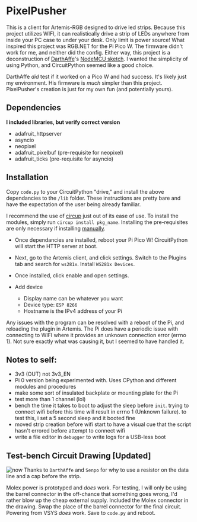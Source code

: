 
# PixelPusher
This is a client for Artemis-RGB designed to drive led strips. Because this project utilizes WIFI, it can realistically drive a strip of LEDs anywhere from inside your PC case to under your desk. Only limit is power source! What inspired this project was RGB.NET for the Pi Pico W. The firmware didn't work for me, and neither did the config. Either way, this project is a deconstruction of [DarthAffe](https://github.com/DarthAffe)'s [NodeMCU sketch](https://github.com/DarthAffe/RGB.NET/blob/master/RGB.NET.Devices.WS281X/Sketches/RGB.NET_NodeMCU.ino). I wanted the simplicity of using Python, and CircuitPython seemed like a good choice.

DarthAffe _did_ test if it worked on a Pico W and had success. It's likely just my environment. His firmware is _much_ simpler than this project. PixelPusher's creation is just for my own fun (and potentially yours).

## Dependencies 
**I included libraries, but verify correct version**
- adafruit_httpserver
- asyncio
- neopixel
- adafruit_pixelbuf (pre-requisite for neopixel)
- adafruit_ticks (pre-requisite for asyncio)

## Installation
Copy `code.py` to your CircuitPython "drive," and install the above dependancies to the `/lib` folder.
These instructions are pretty bare and have the expectation of the user being already familiar.

I recommend the use of [circup](https://learn.adafruit.com/keep-your-circuitpython-libraries-on-devices-up-to-date-with-circup/install-circup) just out of its ease of use. To install the modules, simply run `circup install pkg_name`. Installing the pre-requisites are only necessary if installing [manually](https://circuitpython.org/libraries).

- Once dependancies are installed, reboot your Pi Pico W! CircuitPython will start the HTTP server at boot.

- Next, go to the Artemis client, and click settings. Switch to the Plugins tab and search for `ws281x`. Install `WS281x Devices`.

- Once installed, click enable and open settings. 
- Add device
    - Display name can be whatever you want
    - Device type: `ESP 8266`
    - Hostname is the IPv4 address of your Pi

Any issues with the program can be resolved with a reboot of the Pi, and reloading the plugin in Artemis. The Pi does have a periodic issue with connecting to WIFI where it provides an unknown connection error (errno 1). Not sure exactly what was causing it, but I seemed to have handled it. 

## Notes to self:
- 3v3 (OUT) not 3v3_EN
- Pi 0 version being experimented with. Uses CPython and different modules and procedures
- make some sort of insulated backplate or mounting plate for the Pi
- test more than 1 channel (lol)
- bench the time it takes to boot to adjust the sleep before `init`. trying to connect wifi before this time will result in errno 1 (Unknown failure). to test this, i set a 5 second sleep and it booted fine
- moved strip creation before wifi start to have a visual cue that the script hasn't errored before attempt to connect wifi
- write a file editor in `debugger` to write logs for a USB-less boot

## Test-bench Circuit Drawing [Updated]
![now](https://img001.prntscr.com/file/img001/TrDUJjuISe-vrZhdo60_sQ.png)
Thanks to `DarthAffe` and `Senpo` for why to use a resistor on the data line and a cap before the strip.

Molex power is prototyped and _does_ work. For testing, I will only be using the barrel connector in the off-chance that something goes wrong, I'd rather blow up the cheap external supply. Included the Molex connector in the drawing. Swap the place of the barrel connector for the final circuit. Powering from VSYS _does_ work. Save to `code.py` and reboot.
